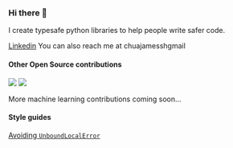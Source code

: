 ### Hi there 👋

I create typesafe python libraries to help people write safer code.

[Linkedin](https://www.linkedin.com/in/james-chua-8a445913a/)
You can also reach me at chuajamessh<dot>gmail

#### Other Open Source contributions
[![](https://img.shields.io/github/issues-search?label=strawberry-graphql/strawberry%20PRs&query=is%3Apr+author%3Athejaminator%20repo%3Astrawberry-graphql%2Fstrawberry)](https://github.com/strawberry-graphql/strawberry/pulls?q=is%3Apr+author%3Athejaminator) ![](https://img.shields.io/github/stars/strawberry-graphql/strawberry?style=flat&label=stars&color=yellow)  



More machine learning contributions coming soon...

#### Style guides
[Avoiding `UnboundLocalError`](https://gist.github.com/thejaminator/111e3a24000ce4faaf002fa28b658bf4)



<!--
# thanks jakkdl for allowing me to lift this!
for (group,repo) in [
('strawberry-graphql', 'strawberry')]:
    print(f'[![](https://img.shields.io/github/issues-search?label={group}/{repo}%20PRs&query=is%3Apr%20author%thejaminator%20repo%3A{group}%2F{repo})](https://github.com/{group}/{repo}/pulls?q=is%3Apr+author%3A%40thejaminator) ![](https://img.shields.io/github/stars/{group}/{repo}?style=flat&label=stars&color=yellow)  ')
-->
